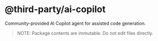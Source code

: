 # @third-party/ai-copilot

Community-provided AI Copilot agent for assisted code generation.

> NOTE: Package contents are immutable.  Do not edit files directly. 